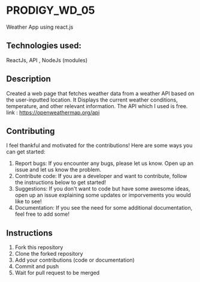 # PRODIGY_WD_05
Weather App using react.js

## Technologies used:
ReactJs, API , NodeJs (modules)

## Description
Created a web page that fetches weather data from a weather API  based on the user-inputted location. 
It Displays the current weather conditions, temperature, and other relevant information. The API which I used is free. link : https://openweathermap.org/api

## Contributing
I feel thankful and motivated for the contributions! Here are some ways you can get started:
1. Report bugs: If you encounter any bugs, please let us know. Open up an issue and let us know the problem.
2. Contribute code: If you are a developer and want to contribute, follow the instructions below to get started!
3. Suggestions: If you don't want to code but have some awesome ideas, open up an issue explaining some updates or imporvements you would like to see!
4. Documentation: If you see the need for some additional documentation, feel free to add some!

## Instructions
1. Fork this repository
2. Clone the forked repository
3. Add your contributions (code or documentation)
4. Commit and push
5. Wait for pull request to be merged
